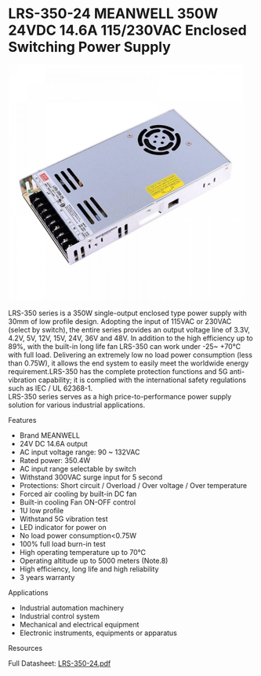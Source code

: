 # LRS-350-24 MEANWELL 350W 24VDC 14.6A 115/230VAC Enclosed Switching Power Supply

<img src="../images/LRS-350-24.webp" width=480 height=480 title="power Supply" />

LRS-350 series is a 350W single-output enclosed type power supply with 30mm of low profile design. Adopting the input of 115VAC or 230VAC (select by switch), the entire series provides an output voltage line of 3.3V, 4.2V, 5V, 12V, 15V, 24V, 36V and 48V. In addition to the high efficiency up to 89%, with the built-in long life fan LRS-350 can work under -25~ +70℃ with full load. Delivering an extremely low no load power consumption (less than 0.75W), it allows the end system to easily meet the worldwide energy requirement.LRS-350 has the complete protection functions and 5G anti-vibration capability; it is complied with the international safety regulations such as IEC / UL 62368-1.  
LRS-350 series serves as a high price-to-performance power supply solution for various industrial applications.

Features

 * Brand MEANWELL
 * 24V DC 14.6A output
 * AC input voltage range: 90 ~ 132VAC
 * Rated power: 350.4W
 * AC input range selectable by switch
 * Withstand 300VAC surge input for 5 second
 * Protections: Short circuit / Overload / Over voltage / Over temperature
 * Forced air cooling by built-in DC fan
 * Built-in cooling Fan ON-OFF control
 * 1U low profile
 * Withstand 5G vibration test
 * LED indicator for power on
 * No load power consumption<0.75W
 * 100% full load burn-in test
 * High operating temperature up to 70℃
 * Operating altitude up to 5000 meters (Note.8)
 * High efficiency, long life and high reliability
 * 3 years warranty

Applications

 * Industrial automation machinery
 * Industrial control system
 * Mechanical and electrical equipment
 * Electronic instruments, equipments or apparatus

Resources

Full Datasheet: [LRS-350-24.pdf](https://www.omc-stepperonline.com/download/LRS-350-24.pdf)
